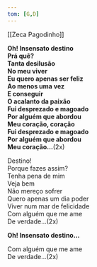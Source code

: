 ```yaml
---
tom: [G,D]
---
```


[[Zeca Pagodinho]]

**Oh! Insensato destino  
Prá quê?  
Tanta desilusão  
No meu viver  
Eu quero apenas ser feliz  
Ao menos uma vez  
E conseguir  
O acalanto da paixão  
Fui desprezado e magoado  
Por alguém que abordou  
Meu coração, coração  
Fui desprezado e magoado  
Por alguém que abordou  
Meu coração...**(2x)  

Destino!  
Porque fazes assim?  
Tenha pena de mim  
Veja bem  
Não mereço sofrer  
Quero apenas um dia poder  
Viver num mar de felicidade  
Com alguém que me ame  
De verdade...(2x)  

**Oh! Insensato destino...**  

Com alguém que me ame  
De verdade...(2x)  